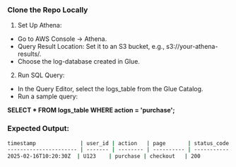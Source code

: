 ### **Clone the Repo Locally**

1.	Set Up Athena:
  - Go to AWS Console → Athena.
  - Query Result Location: Set it to an S3 bucket, e.g., s3://your-athena-results/.
  - Choose the log-database created in Glue.

2.	Run SQL Query:
  - In the Query Editor, select the logs_table from the Glue Catalog.
  - Run a sample query:

**SELECT * FROM logs_table WHERE action = 'purchase';**


### **Expected Output:**
```bash
timestamp              | user_id | action   | page       | status_code | amount_spent
---------------------- | ------- | -------- | ---------- | ----------- | ------------
2025-02-16T10:20:30Z  | U123    | purchase | checkout   | 200         | 29.99
```
